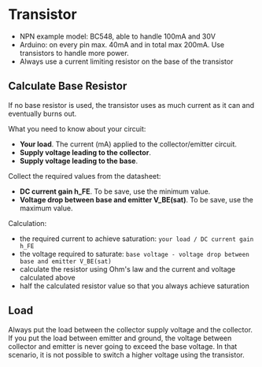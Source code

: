 # Transistor

- NPN example model: BC548, able to handle 100mA and 30V
- Arduino: on every pin max. 40mA and in total max 200mA. Use transistors to handle more power.
- Always use a current limiting resistor on the base of the transistor

## Calculate Base Resistor

If no base resistor is used, the transistor uses as much current as it can and eventually burns out.

What you need to know about your circuit:
- **Your load**. The current (mA) applied to the collector/emitter circuit.
- **Supply voltage leading to the collector**.
- **Supply voltage leading to the base**.

Collect the required values from the datasheet:
- **DC current gain h_FE**. To be save, use the minimum value.
- **Voltage drop between base and emitter V_BE(sat)**. To be save, use the maximum value.

Calculation:
- the required current to achieve saturation: `your load / DC current gain h_FE`
- the voltage required to saturate: `base voltage - voltage drop between base and emitter V_BE(sat)`
- calculate the resistor using Ohm's law and the current and voltage calculated above
- half the calculated resistor value so that you always achieve saturation

## Load

Always put the load between the collector supply voltage and the collector. If you put the load between emitter and ground, the voltage between collector and emitter is never going to exceed the base voltage. In that scenario, it is not possible to switch a higher voltage using the transistor.
